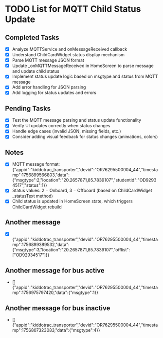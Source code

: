 # TODO List for MQTT Child Status Update

## Completed Tasks
- [x] Analyze MQTTService and onMessageReceived callback
- [x] Understand ChildCardWidget status display mechanism
- [x] Parse MQTT message JSON format
- [x] Update _onMQTTMessageReceived in HomeScreen to parse message and update child status
- [x] Implement status update logic based on msgtype and status from MQTT message
- [x] Add error handling for JSON parsing
- [x] Add logging for status updates and errors

## Pending Tasks
- [x] Test the MQTT message parsing and status update functionality
- [x] Verify UI updates correctly when status changes
- [x] Handle edge cases (invalid JSON, missing fields, etc.)
- [x] Consider adding visual feedback for status changes (animations, colors)

## Notes
- [x] MQTT message format: {"appid":"kiddotrac_transporter","devid":"OR76295500004_44","timestamp":1756899566803,"data":{"msgtype":2,"location":"20.2657871,85.7839107","studentid":"OD92934517","status":1}}
- [x] Status values: 2 = Onboard, 3 = Offboard (based on ChildCardWidget _statusText method)
- [x] Child status is updated in HomeScreen state, which triggers ChildCardWidget rebuild
## Another message
- [x] {"appid":"kiddotrac_transporter","devid":"OR76295500004_44","timestamp":1756899389532,"data":{"msgtype":3,"location":"20.2657871,85.7839107","offlist":["OD92934517"]}}
## Another message for bus active
- [] {"appid":"kiddotrac_transporter","devid":"OR76295500004_44","timestamp":1756975797420,"data":{"msgtype":1}}
## Another message for bus inactive
- [] {"appid":"kiddotrac_transporter","devid":"OR76295500004_44","timestamp":1756807323083,"data":{"msgtype":4}}
